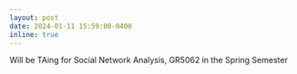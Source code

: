 ```yaml
---
layout: post
date: 2024-01-11 15:59:00-0400
inline: true
---
```


Will be TAing for Social Network Analysis, GR5062 in the Spring Semester
